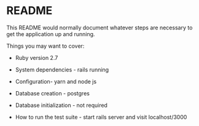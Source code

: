 # README

This README would normally document whatever steps are necessary to get the
application up and running.

Things you may want to cover:

* Ruby version 2.7

* System dependencies - rails running

* Configuration- yarn and node js

* Database creation - postgres

* Database initialization - not required

* How to run the test suite - start rails server and visit localhost/3000
